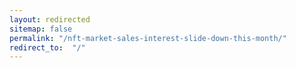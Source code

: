 ```yaml
---
layout: redirected
sitemap: false
permalink: "/nft-market-sales-interest-slide-down-this-month/"
redirect_to:  "/"
---
```

